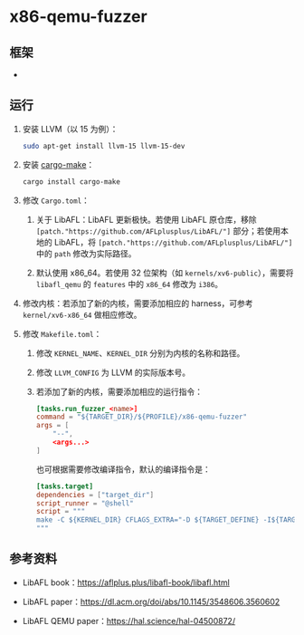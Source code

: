 # x86-qemu-fuzzer

## 框架

- 

## 运行

1. 安装 LLVM（以 15 为例）：

    ```bash
    sudo apt-get install llvm-15 llvm-15-dev
    ```

2. 安装 [cargo-make](https://github.com/sagiegurari/cargo-make)：

    ```bash
    cargo install cargo-make
    ```

3. 修改 `Cargo.toml`：

    1. 关于 LibAFL：LibAFL 更新极快。若使用 LibAFL 原仓库，移除 `[patch."https://github.com/AFLplusplus/LibAFL/"]` 部分；若使用本地的 LibAFL，将 `[patch."https://github.com/AFLplusplus/LibAFL/"]` 中的 `path` 修改为实际路径。

    2. 默认使用 x86_64。若使用 32 位架构（如 `kernels/xv6-public`），需要将 `libafl_qemu` 的 `features` 中的 `x86_64` 修改为 `i386`。

4. 修改内核：若添加了新的内核，需要添加相应的 harness，可参考 `kernel/xv6-x86_64` 做相应修改。

5. 修改 `Makefile.toml`：

    1. 修改 `KERNEL_NAME`、`KERNEL_DIR` 分别为内核的名称和路径。
   
    2. 修改 `LLVM_CONFIG` 为 LLVM 的实际版本号。

    3. 若添加了新的内核，需要添加相应的运行指令：

        ```toml
        [tasks.run_fuzzer_<name>]
        command = "${TARGET_DIR}/${PROFILE}/x86-qemu-fuzzer"
        args = [
            "--",
            <args...>
        ]
        ```
        
        也可根据需要修改编译指令，默认的编译指令是：

        ```toml
        [tasks.target]
        dependencies = ["target_dir"]
        script_runner = "@shell"
        script = """
        make -C ${KERNEL_DIR} CFLAGS_EXTRA="-D ${TARGET_DEFINE} -I${TARGET_DIR}/${PROFILE}/include"
        """
        ```

## 参考资料

- LibAFL book：https://aflplus.plus/libafl-book/libafl.html

- LibAFL paper：https://dl.acm.org/doi/abs/10.1145/3548606.3560602

- LibAFL QEMU paper：https://hal.science/hal-04500872/